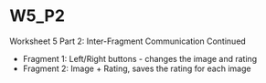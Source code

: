 # W5_P2

Worksheet 5 Part 2: Inter-Fragment Communication Continued 

- Fragment 1: Left/Right buttons - changes the image and rating
- Fragment 2: Image + Rating, saves the rating for each image
